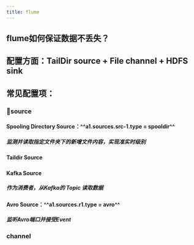 ```yaml
---
title: flume
---
```


## flume如何保证数据不丢失？
## 配置方面：TailDir source + File channel + HDFS sink
## 常见配置项：
### 🌌**source**
#### **Spooling Directory Source**：^^a1.sources.src-1.type = spooldir^^
##### 监测并读取指定文件夹下的新增文件内容，实现准实时级别
#### **Taildir Source**
#####
#### **Kafka Source**
##### 作为消费者，从Kafka的 **Topic** 读取数据
#### **Avro Source**：^^a1.sources.r1.type = avro^^
##### 监听Avro端口并接受Event
### channel
###
##
